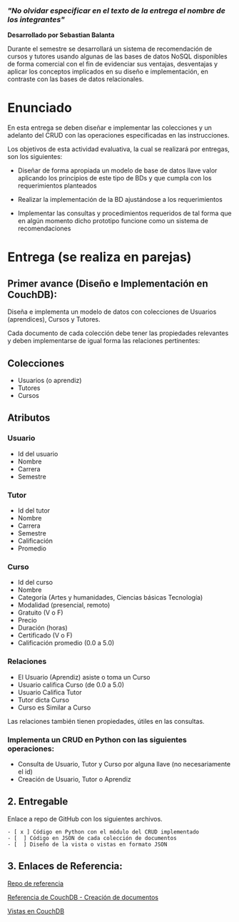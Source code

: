 ### *"No olvidar especificar en el texto de la entrega el nombre de los integrantes"*
**Desarrollado por Sebastian Balanta**

Durante el semestre se desarrollará un sistema de recomendación de cursos y tutores usando algunas de las bases de datos NoSQL disponibles de forma comercial con el fin de evidenciar sus ventajas, desventajas y aplicar los conceptos implicados en su diseño e implementación, en contraste con las bases de datos relacionales.

# Enunciado

En esta entrega se deben diseñar e implementar las colecciones y un adelanto del CRUD con las operaciones especificadas en las instrucciones.

Los objetivos de esta actividad evaluativa, la cual se realizará por entregas, son los siguientes:

- Diseñar de forma apropiada un modelo de base de datos llave valor aplicando los principios de este tipo de BDs y que cumpla con los requerimientos planteados

- Realizar la implementación de la BD ajustándose a los requerimientos

- Implementar las consultas y procedimientos requeridos de tal forma que en algún momento dicho prototipo funcione como un sistema de recomendaciones

# Entrega (se realiza en parejas)

## Primer avance (Diseño e Implementación en CouchDB): 

Diseña e implementa un modelo de datos con colecciones de Usuarios (aprendices), Cursos y Tutores. 

Cada documento de cada colección debe tener las propiedades relevantes y deben implementarse de igual forma las relaciones pertinentes:

## Colecciones
- Usuarios (o aprendiz)
- Tutores
- Cursos
## Atributos

### Usuario
- Id del usuario
- Nombre
- Carrera
- Semestre
  
### Tutor
- Id del tutor
- Nombre
- Carrera
- Semestre
- Calificación 
- Promedio

### Curso
  - Id del curso
  - Nombre
  - Categoría (Artes y humanidades, Ciencias básicas Tecnología)
  - Modalidad (presencial, remoto)
  - Gratuito (V o F)
  - Precio
  - Duración (horas)
  - Certificado (V o F)
  - Calificación promedio (0.0 a 5.0)

### Relaciones
  - El Usuario (Aprendiz) asiste o toma un Curso
  - Usuario califica Curso (de 0.0 a 5.0)
  - Usuario Califica Tutor
  - Tutor dicta Curso
  - Curso es Similar a Curso
  
Las relaciones también tienen propiedades, útiles en las consultas.

### Implementa un CRUD en Python con las siguientes operaciones:

- Consulta de Usuario, Tutor y Curso por alguna llave (no necesariamente el id)
- Creación de Usuario, Tutor o Aprendiz

## 2. Entregable 

Enlace a repo de GitHub con los siguientes archivos.

    - [ x ] Código en Python con el módulo del CRUD implementado
    - [  ] Código en JSON de cada colección de documentos
    - [  ] Diseño de la vista o vistas en formato JSON




## 3. Enlaces de Referencia:

[Repo de referencia](https://github.com/dfloaizab/NonRelationalDBs/tree/main/Unit2_Material)

[Referencia de CouchDB - Creación de documentos](https://docs.couchdb.org/en/stable/ddocs/ddocs.html#creation-and-structure)

[Vistas en CouchDB](https://docs.couchdb.org/en/stable/ddocs/views/intro.html)